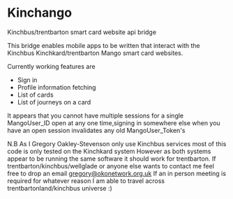 

# Kinchango
Kinchbus/trentbarton smart card website api bridge

This bridge enables mobile apps to be written that interact with the Kinchbus Kinchkard/trentbarton Mango smart card websites.

Currently working features are
* Sign in
* Profile information fetching
* List of cards
* List of journeys on a card

It appears that you cannot have multiple sessions for a single MangoUser_ID open at any one time,signing in somewhere else
when you have an open session invalidates any old MangoUser_Token's




N.B As I Gregory Oakley-Stevenson only use Kinchbus services most of this code is only tested on the Kinchkard system
However as both systems appear to be running the same software it should work for trentbarton.
If trentbarton/kinchbus/wellglade or anyone else wants to contact me feel free to drop an email gregory@okonetwork.org.uk
If an in person meeting is required for whatever reason I am able to travel across trentbartonland/kinchbus universe :)
